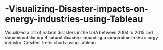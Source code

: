 # -Visualizing-Disaster-impacts-on-energy-industries-using-Tableau
Visualized a list of natural disasters in the USA between 2004 to 2015 and determined the top 4 natural disasters impacting a corporation in the energy industry. Created Trellis charts using Tableau

